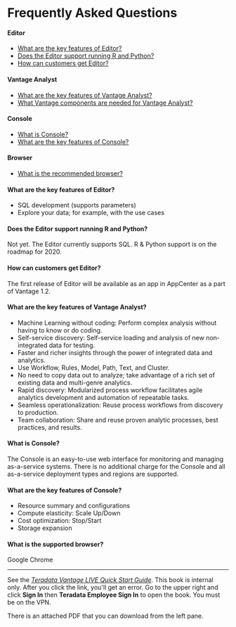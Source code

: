 # Frequently Asked Questions

#### Editor

- [What are the key features of Editor?](#What_are_the_key_features_of_Editor?)
- [Does the Editor support running R and Python?](#Does_the_Editor_support_running_R_and_Python?)
- [How can customers get Editor?](#How_can_customers_get_Editor?)

#### Vantage Analyst

- [What are the key features of Vantage Analyst?](#What_are_the_key_features_of_Vantage_Analyst?)
- [What Vantage components are needed for Vantage Analyst?](#What_Vantage_components_are_needed_for_Vantage_Analyst?)

#### Console

- [What is Console?](#What_is_Console?)
- [What are the key features of Console?](#What_are_the_key_features_of_Console?)

#### Browser

- [What is the recommended browser?](#What_is_the_recommended_browser?)

#### What are the key features of Editor?

- SQL development (supports parameters)
- Explore your data; for example, with the use cases

#### Does the Editor support running R and Python?

Not yet. The Editor currently supports SQL. R & Python support is on the roadmap for 2020.

#### How can customers get Editor?

The first release of Editor will be available as an app in AppCenter as a part of Vantage 1.2.

#### What are the key features of Vantage Analyst?

- Machine Learning without coding: Perform complex analysis without having to know or do coding.
- Self-service discovery: Self-service loading and analysis of new non-integrated data for testing.
- Faster and richer insights through the power of integrated data and analytics.
- Use Workflow, Rules, Model, Path, Text, and Cluster.
- No need to copy data out to analyze; take advantage of a rich set of existing data and multi-genre analytics.
- Rapid discovery: Modularized process workflow facilitates agile analytics development and automation of repeatable tasks.
- Seamless operationalization: Reuse process workflows from discovery to production.
- Team collaboration: Share and reuse proven analytic processes, best practices, and results.

#### What is Console?

The Console is an easy-to-use web interface for monitoring and managing as-a-service systems. There is no additional charge for the Console and all as-a-service deployment types and regions are supported.

#### What are the key features of Console?

- Resource summary and configurations
- Compute elasticity: Scale Up/Down
- Cost optimization: Stop/Start
- Storage expansion

#### What is the supported browser?

Google Chrome

---

See the _[Teradata Vantage LIVE Quick Start Guide](https://docs.teradata.com/access/sources/dita/map?dita:mapPath=Teradata_Vantage™_LIVE_Quick_Start_Guide_Upload/zvu1578697453001.ditamap&dita:ditaval/xdh1578848858107.ditaval)_. This book is internal only. After you click the link, you'll get an error. Go to the upper right and click **Sign In** then **Teradata Employee Sign In** to open the book. You must be on the VPN.

There is an attached PDF that you can download from the left pane.